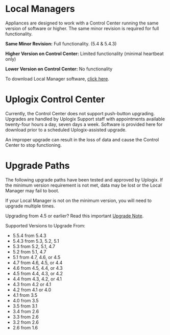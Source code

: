 <!-- 5.5.4 -->

# Local Managers

Appliances are designed to work with a Control Center running the same version of software or higher. The same minor revision is required for full functionality.

**Same Minor Revision:** Full functionality. (5.4 & 5.4.3)

**Higher Version on Control Center:** Limited functionality (minimal heartbeat only)

**Lower Version on Control Center:** No functionality

To download Local Manager software, [click here](/support/account/).

# Uplogix Control Center

Currently, the Control Center does not support push-button upgrading. Upgrades are handled by Uplogix Support staff with appointments available twenty-four hours a day, seven days a week. Software is provided here for download prior to a scheduled Uplogix-assisted upgrade.

<div class='danger' />An improper upgrade can result in the loss of data and cause the Control Center to stop functioning.</div>

# Upgrade Paths

The following upgrade paths have been tested and approved by Uplogix. If the minimum version requirement is not met, data may be lost or the Local Manager may fail to boot.

<div class='warning' />If your Local Manager is not on the minimum version, you will need to upgrade multiple times.</div>

Upgrading from 4.5 or earlier? Read this important [Upgrade Note](https://uplogix.com/docs/knowledge-base/software/upgrade-notes-4.6).

Supported Versions to Upgrade From:

* 5.5.4 from 5.4.3
* 5.4.3 from 5.3, 5.2, 5.1
* 5.3 from 5.2, 5.1, 4.7
* 5.2 from 5.1, 4.7
* 5.1 from 4.7, 4.6, or 4.5
* 4.7 from 4.6, 4.5, or 4.4
* 4.6 from 4.5, 4.4, or 4.3
* 4.5 from 4.4, 4.3, or 4.2
* 4.4 from 4.3, 4.2, or 4.1
* 4.3 from 4.2 or 4.1
* 4.2 from 4.1 or 4.0
* 4.1 from 3.5
* 4.0 from 3.5
* 3.5 from 3.1
* 3.4 from 2.6
* 3.3 from 2.6
* 3.2 from 2.6
* 2.6 from 1.6